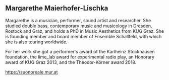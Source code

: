 ## Margarethe Maierhofer-Lischka

Margarethe is a musician, performer, sound artist and researcher. She studied double bass, contemporary music and musicology in Dresden, Rostock and Graz, and holds a PhD in Music Aesthetics from KUG Graz. She is founding member and board member of Ensemble Schallfeld, with which she is also touring worldwide.

For her work she got a performer's award of the Karlheinz Stockhausen foundation, the lime\_lab award for experimental radio play, an Honorary award of KUG Graz 2013, and the Theodor-Körner award 2018.

<https://suonoreale.mur.at>
